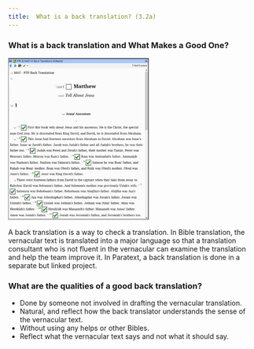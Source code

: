 ```yaml
---
title:  What is a back translation? (3.2a)
---
```

### What is a back translation and What Makes a Good One?
  ![](../media/812f01581ec77c8f9d1ebb41e3ef2bd8.png)

A back translation is a way to check a translation. In Bible translation, the vernacular text is translated into a major language so that a translation consultant who is not fluent in the vernacular can examine the translation and help the team improve it. In Paratext, a back translation is done in a separate but linked project.

### What are the qualities of a good back translation?

- Done by someone not involved in drafting the vernacular translation.
- Natural, and reflect how the back translator understands the sense of the vernacular text.
- Without using any helps or other Bibles.
- Reflect what the vernacular text says and not what it should say.

